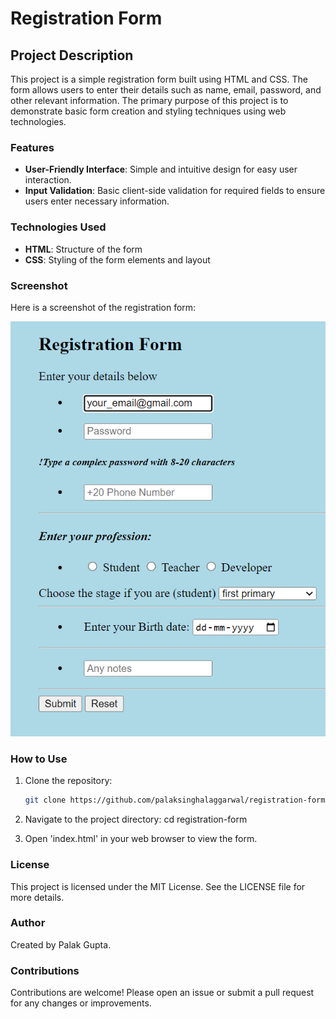 # Registration Form

## Project Description

This project is a simple registration form built using HTML and CSS. The form allows users to enter their details such as name, email, password, and other relevant information. The primary purpose of this project is to demonstrate basic form creation and styling techniques using web technologies.

### Features

- **User-Friendly Interface**: Simple and intuitive design for easy user interaction.
- **Input Validation**: Basic client-side validation for required fields to ensure users enter necessary information.

### Technologies Used

- **HTML**: Structure of the form
- **CSS**: Styling of the form elements and layout

### Screenshot

Here is a screenshot of the registration form:

![Screenshot of Registration Form](Screenshot.png)

### How to Use

1. Clone the repository:
   ```bash
   git clone https://github.com/palaksinghalaggarwal/registration-form.git

2. Navigate to the project directory:
   cd registration-form

3. Open 'index.html' in your web browser to view the form.

### License
This project is licensed under the MIT License. See the LICENSE file for more details.

### Author
Created by Palak Gupta.

### Contributions
Contributions are welcome! Please open an issue or submit a pull request for any changes or improvements.